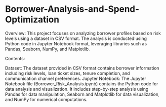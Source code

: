 # Borrower-Analysis-and-Spend-Optimization
Overview:
This project focuses on analyzing borrower profiles based on risk levels using a dataset in CSV format. The analysis is conducted using Python code in Jupyter Notebook format, leveraging libraries such as Pandas, Seaborn, NumPy, and Matplotlib.

Contents:

Dataset:
The dataset provided in CSV format contains borrower information including risk levels, loan ticket sizes, tenure completion, and communication channel preferences.
Jupyter Notebook:
The Jupyter Notebook file (Borrower_Risk_Analysis.ipynb) contains the Python code for data analysis and visualization.
It includes step-by-step analysis using Pandas for data manipulation, Seaborn and Matplotlib for data visualization, and NumPy for numerical computations.
